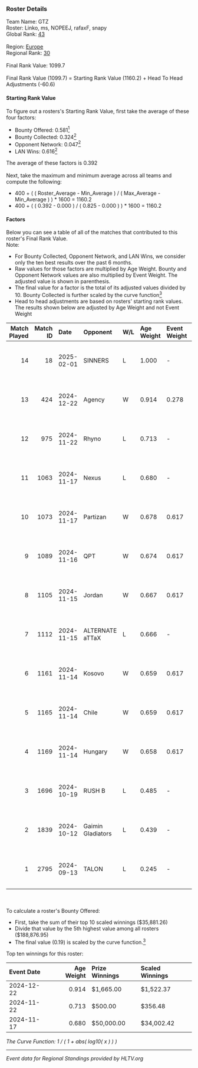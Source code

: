 ### Roster Details<br />
Team Name: GTZ<br />
Roster: Linko, ms, NOPEEJ, rafaxF, snapy<br />
Global Rank: [43](../../standings_global_2025_02_03.md)<br />
<br />
Region: [Europe]( ../../standings_europe_2025_02_03.md)<br />
Regional Rank: [30]( ../../standings_europe_2025_02_03.md)<br />
<br />
Final Rank Value:  1099.7<br />
<br />
Final Rank Value (1099.7) = Starting Rank Value (1160.2) + Head To Head Adjustments (-60.6)<br />

#### Starting Rank Value<br />
To figure out a rosters's Starting Rank Value, first take the average of these four factors:<br />
- Bounty Offered: 0.581[<sup>1</sup>](#table2)
- Bounty Collected: 0.324[<sup>2</sup>](#table1)
- Opponent Network: 0.047[<sup>2</sup>](#table1)
- LAN Wins: 0.616[<sup>2</sup>](#table1)

The average of these factors is 0.392<br />
<br />
Next, take the maximum and minimum average across all teams and compute the following:<br />
- 400 + ( ( Roster_Average - Min_Average ) / ( Max_Average - Min_Average ) ) * 1600 = 1160.2
- 400 + ( ( 0.392 - 0.000 ) / ( 0.825 - 0.000 ) ) * 1600 = 1160.2


#### Factors<br />
Below you can see a table of all of the matches that contributed to this roster's Final Rank Value.<br />
Note:<br />

- For Bounty Collected, Opponent Network, and LAN Wins, we consider only the ten best results over the past 6 months.
- Raw values for those factors are multiplied by Age Weight. Bounty and Opponent Network values are also multiplied by Event Weight. The adjusted value is shown in parenthesis.
- The final value for a factor is the total of its adjusted values divided by 10. Bounty Collected is further scaled by the curve function[<sup>3</sup>](#curveFunction)
- Head to head adjustments are based on rosters' starting rank values. The results shown below are adjusted by Age Weight and not Event Weight
<span id="table1"></span><br />


| Match Played | Match ID | Date       | Opponent          | W/L | Age Weight | Event Weight | Bounty Collected | Opponent Network | LAN Wins  | H2H Adj. | Roster                             |
| -: | -: | :- | :- | :- | :- | :- | :- | :- | :- | -: | :- |
|           14 |       18 | 2025-02-01 | SINNERS           | L   | 1.000      | -            | -                | -                | -         |   -19.50 | Linko, ms, NOPEEJ, rafaxF, snapy   |
|           13 |      424 | 2024-12-22 | Agency            | W   | 0.914      | 0.278        | 0.008 (0.002)    | 0.000 (0.000)    | 1 (0.914) |     1.17 | Linko, NOPEEJ, pr, rafaxF, snapy   |
|           12 |      975 | 2024-11-22 | Rhyno             | L   | 0.713      | -            | -                | -                | -         |   -16.29 | krazy, NOPEEJ, rafaxF, snapy, TMKj |
|           11 |     1063 | 2024-11-17 | Nexus             | L   | 0.680      | -            | -                | -                | -         |    -6.78 | krazy, NOPEEJ, rafaxF, snapy, TMKj |
|           10 |     1073 | 2024-11-17 | Partizan          | W   | 0.678      | 0.617        | 0.115 (0.048)    | 0.468 (0.196)    | 1 (0.678) |    10.90 | krazy, NOPEEJ, rafaxF, snapy, TMKj |
|            9 |     1089 | 2024-11-16 | QPT               | W   | 0.674      | 0.617        | 0.074 (0.031)    | 0.270 (0.112)    | 1 (0.674) |    10.72 | krazy, NOPEEJ, rafaxF, snapy, TMKj |
|            8 |     1105 | 2024-11-15 | Jordan            | W   | 0.667      | 0.617        | 0.000 (0.000)    | 0.040 (0.016)    | 1 (0.667) |     0.46 | krazy, NOPEEJ, rafaxF, snapy, TMKj |
|            7 |     1112 | 2024-11-15 | ALTERNATE aTTaX   | L   | 0.666      | -            | -                | -                | -         |   -14.89 | krazy, NOPEEJ, rafaxF, snapy, TMKj |
|            6 |     1161 | 2024-11-14 | Kosovo            | W   | 0.659      | 0.617        | 0.000 (0.000)    | 0.075 (0.030)    | 1 (0.659) |     0.73 | krazy, NOPEEJ, rafaxF, snapy, TMKj |
|            5 |     1165 | 2024-11-14 | Chile             | W   | 0.659      | 0.617        | 0.000 (0.000)    | 0.081 (0.033)    | 1 (0.659) |     0.53 | krazy, NOPEEJ, rafaxF, snapy, TMKj |
|            4 |     1169 | 2024-11-14 | Hungary           | W   | 0.658      | 0.617        | 0.004 (0.001)    | 0.197 (0.080)    | 1 (0.658) |     3.40 | krazy, NOPEEJ, rafaxF, snapy, TMKj |
|            3 |     1696 | 2024-10-19 | RUSH B            | L   | 0.485      | -            | -                | -                | -         |   -12.66 | krazy, NOPEEJ, rafaxF, snapy, TMKj |
|            2 |     1839 | 2024-10-12 | Gaimin Gladiators | L   | 0.439      | -            | -                | -                | -         |   -10.94 | krazy, NOPEEJ, rafaxF, snapy, TMKj |
|            1 |     2795 | 2024-09-13 | TALON             | L   | 0.245      | -            | -                | -                | -         |    -7.41 | Ag1l, krazy, NOPEEJ, rafaxF, snapy |

<br />
<span id="table2"></span><br />
To calculate a roster's Bounty Offered:<br />

- First, take the sum of their top 10 scaled winnings ($35,881.26)
- Divide that value by the 5th highest value among all rosters ($188,876.95)
- The final value (0.19) is scaled by the curve function.[<sup>3</sup>](#curveFunction)

Top ten winnings for this roster:<br />

| Event Date | Age Weight | Prize Winnings | Scaled Winnings |
| :- | -: | :- | :- |
| 2024-12-22 |      0.914 | $1,665.00      | $1,522.37       |
| 2024-11-22 |      0.713 | $500.00        | $356.48         |
| 2024-11-17 |      0.680 | $50,000.00     | $34,002.42      |


<span id="curveFunction"></span>_The Curve Function: 1 / ( 1 + abs( log10( x ) ) )_<br />

---
_Event data for Regional Standings provided by HLTV.org_<br />
